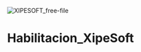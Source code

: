 ![XIPESOFT_free-file](https://user-images.githubusercontent.com/103220491/203664390-0188eea4-1fb2-4894-8c8e-fc4f71abbe75.png)



# Habilitacion_XipeSoft


